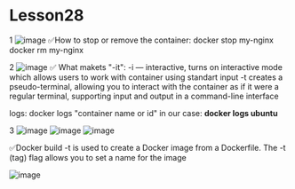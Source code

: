 # Lesson28
1️ 
![image](https://github.com/user-attachments/assets/c2428d12-fc97-4d03-b8cc-1682e90490f4)
✅How to stop or remove the container: docker stop my-nginx
                                        docker rm my-nginx

2️
![image](https://github.com/user-attachments/assets/e9e39e02-cebb-4395-891e-18200fe3d8df)
✅ What makets "-it":
 -i — interactive, turns on interactive mode which allows users to work with container using standart input
 -t creates a pseudo-terminal, allowing you to interact with the container as if it were a regular terminal, supporting input and output in a command-line interface

 logs:
 docker logs "container name or id" in our case: **docker logs ubuntu**

 3️
 ![image](https://github.com/user-attachments/assets/f2d17043-2270-4e0d-a40a-01e42e4215d5)
![image](https://github.com/user-attachments/assets/2a42b728-07c2-4385-9b30-697da9b35e4a)
![image](https://github.com/user-attachments/assets/44492587-cd6a-44f4-803d-914e9d12ef1e)


✅Docker build -t is used to create a Docker image from a Dockerfile. The -t (tag) flag allows you to set a name for the image

![image](https://github.com/user-attachments/assets/bd771a4c-b99e-4a43-b6bb-6241f9483b7e)
